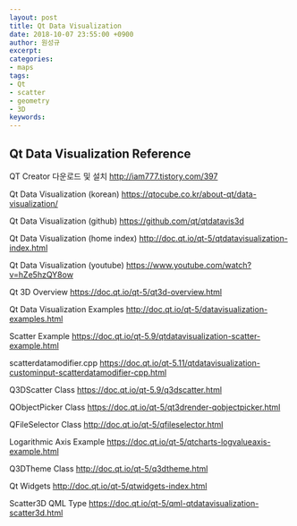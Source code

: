 ```yaml
---
layout: post
title: Qt Data Visualization
date: 2018-10-07 23:55:00 +0900
author: 원성규
excerpt: 
categories:
- maps
tags:
- Qt
- scatter
- geometry
- 3D
keywords:
---
```


## Qt Data Visualization Reference

QT Creator 다운로드 및 설치
http://iam777.tistory.com/397

Qt Data Visualization (korean)
https://qtocube.co.kr/about-qt/data-visualization/

Qt Data Visualization (github)
https://github.com/qt/qtdatavis3d

Qt Data Visualization (home index)
http://doc.qt.io/qt-5/qtdatavisualization-index.html

Qt Data Visualization (youtube)
https://www.youtube.com/watch?v=hZe5hzQY8ow

Qt 3D Overview
https://doc.qt.io/qt-5/qt3d-overview.html

Qt Data Visualization Examples
http://doc.qt.io/qt-5/datavisualization-examples.html

Scatter Example https://doc.qt.io/qt-5.9/qtdatavisualization-scatter-example.html

scatterdatamodifier.cpp
https://doc.qt.io/qt-5.11/qtdatavisualization-custominput-scatterdatamodifier-cpp.html

Q3DScatter Class
https://doc.qt.io/qt-5.9/q3dscatter.html

QObjectPicker Class
https://doc.qt.io/qt-5/qt3drender-qobjectpicker.html

QFileSelector Class
http://doc.qt.io/qt-5/qfileselector.html

Logarithmic Axis Example
https://doc.qt.io/qt-5/qtcharts-logvalueaxis-example.html

Q3DTheme Class
http://doc.qt.io/qt-5/q3dtheme.html

Qt Widgets
http://doc.qt.io/qt-5/qtwidgets-index.html

Scatter3D QML Type
https://doc.qt.io/qt-5/qml-qtdatavisualization-scatter3d.html

















